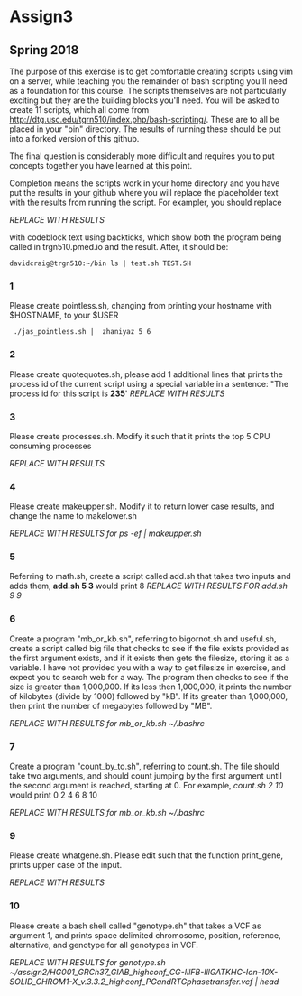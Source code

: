 # Assign3
## Spring 2018

The purpose of this exercise is to get comfortable creating scripts using vim on a server, while teaching you the remainder of bash scripting you'll need as a foundation for this course. The scripts themselves are not particularly exciting but they are the building blocks you'll need.  You will be asked to create 11 scripts, which all come from http://dtg.usc.edu/tgrn510/index.php/bash-scripting/.  These are to all be placed in your "bin" directory. The results of running these should be put into a forked version of this github. 

The final question is considerably more difficult and requires you to put concepts together you have learned at this point.

 Completion means the scripts work in your home directory and you have put the results in your github where you will replace the placeholder text with the results from running the script. For exampler, you should replace

*REPLACE WITH RESULTS*

with codeblock text using backticks, which show both the program being called in trgn510.pmed.io and the result.  After, it should be:

`
davidcraig@trgn510:~/bin ls | test.sh
TEST.SH
`

### 1
Please create pointless.sh, changing from printing your hostname with $HOSTNAME, to your $USER

` 
./jas_pointless.sh | 
zhaniyaz
5
6
`

### 2
Please create quotequotes.sh, please add 1 additional lines that prints the process id of the current script using a special variable in a sentence: "The process id for this script is **235**'
*REPLACE WITH RESULTS*

### 3
Please create processes.sh.  Modify it such that it prints the top 5 CPU consuming processes

*REPLACE WITH RESULTS*

### 4
Please create makeupper.sh.  Modify it to return lower case results, and change the name to makelower.sh

*REPLACE WITH RESULTS for ps -ef | makeupper.sh*

### 5
Referring to math.sh, create a script called add.sh that takes two inputs and adds them, **add.sh 5 3** would print 8
*REPLACE WITH RESULTS FOR add.sh 9 9*

### 6
Create a program "mb_or_kb.sh", referring to bigornot.sh and useful.sh, create a script called big file that checks to see if the file exists provided as the first argument exists, and if it exists then gets the filesize, storing it as a variable. I have not provided you with a way to get filesize in exercise, and expect you to search web for a way.  The program then checks to see if the size is greater than 1,000,000.  If its less then 1,000,000, it prints the number of kilobytes (divide by 1000) followed by "kB".  If its greater than 1,000,000, then print the number of megabytes followed by "MB".

*REPLACE WITH RESULTS for mb_or_kb.sh ~/.bashrc*

### 7
Create a program "count_by_to.sh", referring to count.sh.  The file should take two arguments, and should count jumping by the first argument until the second argument is reached, starting at 0.  For example, *count.sh 2 10* would print 0 2 4 6 8 10

*REPLACE WITH RESULTS for mb_or_kb.sh ~/.bashrc*

### 9
Please create whatgene.sh.  Please edit such that the function print_gene, prints upper case of the input.

*REPLACE WITH RESULTS*

### 10
Please create a bash shell called "genotype.sh" that takes a VCF as argument 1, and prints space delimited chromosome, position, reference, alternative, and genotype for all genotypes in VCF.

*REPLACE WITH RESULTS for genotype.sh ~/assign2/HG001_GRCh37_GIAB_highconf_CG-IllFB-IllGATKHC-Ion-10X-SOLID_CHROM1-X_v.3.3.2_highconf_PGandRTGphasetransfer.vcf | head*
